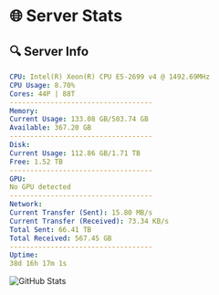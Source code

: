 # 🌐 Server Stats
## 🔍 Server Info
```yaml
CPU: Intel(R) Xeon(R) CPU E5-2699 v4 @ 1492.69MHz
CPU Usage: 8.70%
Cores: 44P | 88T
-----------------------------------
Memory:
Current Usage: 133.08 GB/503.74 GB
Available: 367.20 GB
-----------------------------------
Disk:
Current Usage: 112.86 GB/1.71 TB
Free: 1.52 TB
-----------------------------------
GPU:
No GPU detected
-----------------------------------
Network:
Current Transfer (Sent): 15.80 MB/s
Current Transfer (Received): 73.34 KB/s
Total Sent: 66.41 TB
Total Received: 567.45 GB
-----------------------------------
Uptime:
38d 16h 17m 1s
```
![GitHub Stats](https://img.shields.io/badge/Updated-2025-04-15_13:39:50-blue)